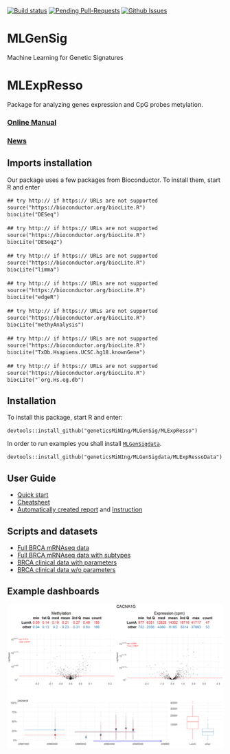 [![Build status](https://travis-ci.org/geneticsMiNIng/MLGenSig.svg?branch=master)](https://travis-ci.org/geneticsMiNIng/MLGenSig)
[![Pending Pull-Requests](http://githubbadges.herokuapp.com/geneticsMiNIng/MLGenSig/pulls.svg)](https://github.com/geneticsMiNIng/MLGenSig/pulls)
[![Github Issues](http://githubbadges.herokuapp.com/geneticsMiNIng/MLGenSig/issues.svg)](https://github.com/geneticsMiNIng/MLGenSig/issues)

# MLGenSig
Machine Learning for Genetic Signatures

# MLExpResso
Package for analyzing genes expression and CpG probes metylation.

### [Online Manual](https://agosiewska.github.io/MLGenSig/)

### [News](https://github.com/geneticsMiNIng/MLGenSig/blob/master/NEWS.md)

## Imports installation
Our package uses a few packages from Bioconductor. To install them, start R and enter

```
## try http:// if https:// URLs are not supported
source("https://bioconductor.org/biocLite.R")
biocLite("DESeq")

## try http:// if https:// URLs are not supported
source("https://bioconductor.org/biocLite.R")
biocLite("DESeq2")

## try http:// if https:// URLs are not supported
source("https://bioconductor.org/biocLite.R")
biocLite("limma")

## try http:// if https:// URLs are not supported
source("https://bioconductor.org/biocLite.R")
biocLite("edgeR")

## try http:// if https:// URLs are not supported
source("https://bioconductor.org/biocLite.R")
biocLite("methyAnalysis")

## try http:// if https:// URLs are not supported
source("https://bioconductor.org/biocLite.R")
biocLite("TxDb.Hsapiens.UCSC.hg18.knownGene")

## try http:// if https:// URLs are not supported
source("https://bioconductor.org/biocLite.R")
biocLite("`org.Hs.eg.db")
```


## Installation 
To install this package, start R and enter:
```
devtools::install_github("geneticsMiNIng/MLGenSig/MLExpResso")
```

In order to run examples you shall install [`MLGenSigdata`](https://github.com/geneticsMiNIng/MLGenSigdata).

```
devtools::install_github("geneticsMiNIng/MLGenSigdata/MLExpRessoData")
```


## User Guide

* [Quick start](https://github.com/geneticsMiNIng/MLGenSig/blob/master/QuickStart/QuickStart.pdf)
* [Cheatsheet](https://github.com/geneticsMiNIng/MLGenSig/blob/master/Cheatsheet/MLExpResso-cheatsheet.pdf)
* [Automatically created report](https://github.com/geneticsMiNIng/MLGenSig/blob/master/Reports/plots.pdf) and [Instruction](https://github.com/geneticsMiNIng/MLGenSig/blob/master/Reports/generating_reports.pdf)

## Scripts and datasets

* [Full BRCA mRNAseq data](https://github.com/geneticsMiNIng/MLGenSig/blob/master/Scripts/BRCA_mRNAseq/downloadBRCA.R)
* [Full BRCA mRNAseq data with subtypes](https://github.com/geneticsMiNIng/MLGenSig/tree/master/Scripts/BRCA_mRNAseq_with_SUBTYPES)
* [BRCA clinical data with parameters](https://raw.githubusercontent.com/geneticsMiNIng/MLGenSig/master/SubTypes/BRCA_clinical_parameters.csv)
* [BRCA clinical data w/o parameters](https://raw.githubusercontent.com/geneticsMiNIng/MLGenSig/master/SubTypes/BRCA_clinical_2.csv)


## Example dashboards
![plot_volcanoes](https://raw.githubusercontent.com/geneticsMiNIng/MLGenSig/master/Images/plot_volcanoes_CACNA1G.png)
![plot_gene](https://raw.githubusercontent.com/geneticsMiNIng/MLGenSig/master/Images/plot_gene_CACNA1G.png)
